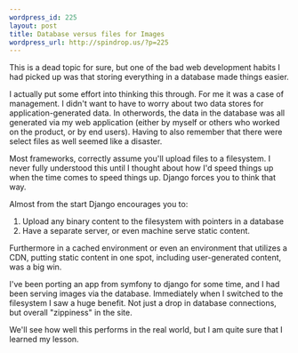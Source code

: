 ```yaml
--- 
wordpress_id: 225
layout: post
title: Database versus files for Images
wordpress_url: http://spindrop.us/?p=225
---
```

This is a dead topic for sure, but one of the bad web development habits I had picked up was that storing everything in a database made things easier.

I actually put some effort into thinking this through.  For me it was a case of management.  I didn't want to have to worry about two data stores for application-generated data.  In otherwords, the data in the database was all generated via my web application (either by myself or others who worked on the product, or by end users).  Having to also remember that there were select files as well seemed like a disaster.

Most frameworks, correctly assume you'll upload files to a filesystem.  I never fully understood this until I thought about how I'd speed things up when the time comes to speed things up.  Django forces you to think that way.

Almost from the start Django encourages you to:

1. Upload any binary content to the filesystem with pointers in a database
2. Have a separate server, or even machine serve static content.

Furthermore in a cached environment or even an environment that utilizes a CDN, putting static content in one spot, including user-generated content, was a big win.

I've been porting an app from symfony to django for some time, and I had been serving images via the database.  Immediately when I switched to the filesystem I saw a huge benefit.  Not just a drop in database connections, but overall "zippiness" in the site.

We'll see how well this performs in the real world, but I am quite sure that I learned my lesson. 
